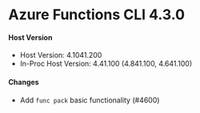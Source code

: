 # Azure Functions CLI 4.3.0

#### Host Version

- Host Version: 4.1041.200
- In-Proc Host Version: 4.41.100 (4.841.100, 4.641.100)

#### Changes
- Add `func pack` basic functionality (#4600) 
